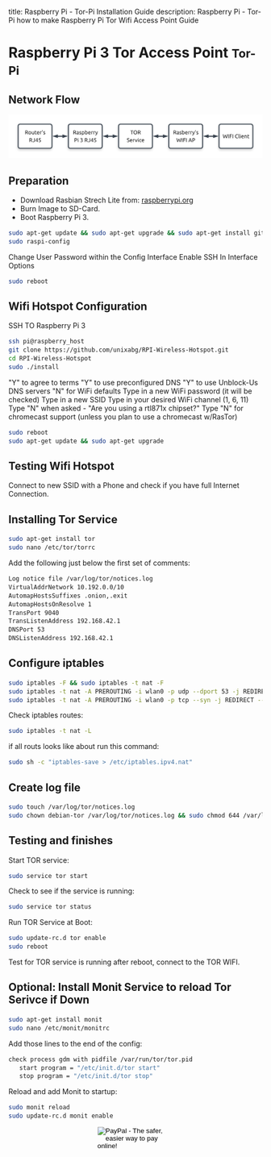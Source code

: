 title: Raspberry Pi - Tor-Pi Installation Guide
description: Raspberry Pi - Tor-Pi how to make Raspberry Pi Tor Wifi Access Point Guide

# Raspberry Pi 3 Tor Access Point <small>Tor-Pi</small>

## Network Flow

![Tor-Pi Network Flow](../assets/images/RasperryPi/raspberryPi3TorAccessPoint.png "Tor-Pi Network Flow")

## Preparation

- Download Rasbian Strech Lite from: [raspberrypi.org](https://www.raspberrypi.org/downloads/raspbian/)
- Burn Image to SD-Card.
- Boot Raspberry Pi 3.

```bash
sudo apt-get update && sudo apt-get upgrade && sudo apt-get install git
sudo raspi-config
```

Change User Password within the Config Interface
Enable SSH In Interface Options

```bash
sudo reboot
```

## Wifi Hotspot Configuration

SSH TO Raspberry Pi 3

```bash
ssh pi@raspberry_host
git clone https://github.com/unixabg/RPI-Wireless-Hotspot.git
cd RPI-Wireless-Hotspot
sudo ./install
```

"Y" to agree to terms
"Y" to use preconfigured DNS
"Y" to use Unblock-Us DNS servers
"N" for WiFi defaults
Type in a new WiFi password (it will be checked)
Type in a new SSID
Type in your desired WiFi channel (1, 6, 11)
Type "N" when asked - "Are you using a rtl871x chipset?"
Type "N" for chromecast support (unless you plan to use a chromecast w/RasTor)

```bash
sudo reboot
sudo apt-get update && sudo apt-get upgrade
```

## Testing Wifi Hotspot

Connect to new SSID with a Phone and check if you have full Internet Connection.

## Installing Tor Service

```bash
sudo apt-get install tor
sudo nano /etc/tor/torrc
```

Add the following just below the first set of comments:

```bash
Log notice file /var/log/tor/notices.log
VirtualAddrNetwork 10.192.0.0/10
AutomapHostsSuffixes .onion,.exit
AutomapHostsOnResolve 1
TransPort 9040
TransListenAddress 192.168.42.1
DNSPort 53
DNSListenAddress 192.168.42.1
```

## Configure iptables

```bash
sudo iptables -F && sudo iptables -t nat -F
sudo iptables -t nat -A PREROUTING -i wlan0 -p udp --dport 53 -j REDIRECT --to-ports 53
sudo iptables -t nat -A PREROUTING -i wlan0 -p tcp --syn -j REDIRECT --to-ports 9040
```

Check iptables routes:

```bash
sudo iptables -t nat -L
```

if all routs looks like about run this command:

```bash
sudo sh -c "iptables-save > /etc/iptables.ipv4.nat"
```

## Create log file

```bash
sudo touch /var/log/tor/notices.log
sudo chown debian-tor /var/log/tor/notices.log && sudo chmod 644 /var/log/tor/notices.log
```

## Testing and finishes

Start TOR service:

```bash
sudo service tor start
```

Check to see if the service is running:

```bash
sudo service tor status
```

Run TOR Service at Boot:

```bash
sudo update-rc.d tor enable
sudo reboot
```

Test for TOR service is running after reboot, connect to the TOR WIFI.

## Optional: Install Monit Service to reload Tor Serivce if Down

```bash
sudo apt-get install monit
sudo nano /etc/monit/monitrc
```

Add those lines to the end of the config:

```bash
check process gdm with pidfile /var/run/tor/tor.pid
   start program = "/etc/init.d/tor start"
   stop program = "/etc/init.d/tor stop"
```

Reload and add Monit to startup:

```bash
sudo monit reload
sudo update-rc.d monit enable
```

<!-- Donation Button -->
<form action="https://www.paypal.com/cgi-bin/webscr" method="post" target="_top" align="center"><input type="hidden" name="cmd" value="_s-xclick"><input type="hidden" name="hosted_button_id" value="Q94AU5RUD4X6A"><input type="image" src="https://raw.githubusercontent.com/fire1ce/3os.org/gh-pages/assets/images/beerDonation.png" width="150px" border="0" name="submit" alt="PayPal - The safer, easier way to pay online!"><img alt="" border="0" src="https://www.paypalobjects.com/en_US/i/scr/pixel.gif" width="1" height="1"></form>
<!-- Donation Button -->